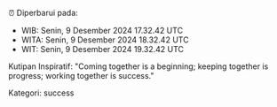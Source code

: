 ⏰ Diperbarui pada:
- WIB: Senin, 9 Desember 2024 17.32.42 UTC
- WITA: Senin, 9 Desember 2024 18.32.42 UTC
- WIT: Senin, 9 Desember 2024 19.32.42 UTC

Kutipan Inspiratif:
"Coming together is a beginning; keeping together is progress; working together is success."


Kategori: success

